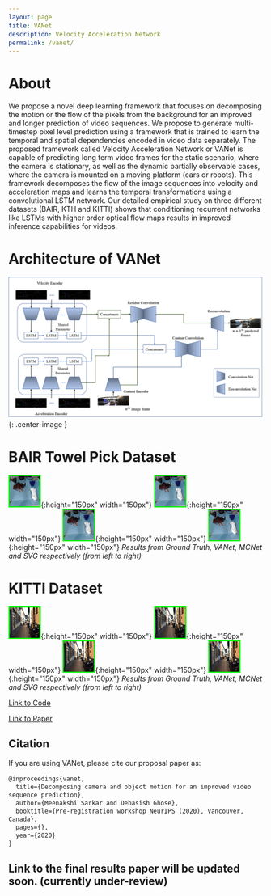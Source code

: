 ```yaml
---
layout: page
title: VANet
description: Velocity Acceleration Network
permalink: /vanet/
---
```


# About
 We propose a novel deep learning framework that focuses on decomposing the motion or the flow of the pixels from the background for an improved and longer prediction of video sequences. We propose to generate multi-timestep pixel level prediction using a framework that is trained to learn the temporal and spatial dependencies encoded in  video data separately. The proposed framework called Velocity Acceleration Network or VANet is  capable of predicting long term video frames for the static scenario, where the camera is stationary, as well as the dynamic partially observable cases, where the camera is mounted on a moving platform (cars or robots). This framework decomposes the flow of the image sequences into velocity and acceleration maps and learns the temporal transformations using a convolutional LSTM network. Our detailed empirical study on three different  datasets (BAIR, KTH and KITTI) shows that conditioning recurrent networks like LSTMs with higher order optical flow maps results in improved inference capabilities for videos. 
# Architecture of VANet 
![](/images/VANet.png){: .center-image }
<!-- *Turtlebot3 (Left), Lego Mindstorms (right)* -->
# BAIR Towel Pick Dataset 
<!-- (https://sites.google.com/berkeley.edu/robotic-interaction-datasets/home) -->
<!-- Ground Truth               |  VANet                     | MCNet                    |  SVG
:-------------------------:|:--------------------------:|:------------------------:|:-------------------------: -->
![](/images/gt.gif){:height="150px" width="150px"}    ![](/images/VANet.gif){:height="150px" width="150px"} ![](/images/MCNet.gif){:height="150px" width="150px"}    ![](/images/svg.gif){:height="150px" width="150px"}
*Results from Ground Truth, VANet, MCNet and SVG respectively (from left to right)*
<!-- <p float="center"> -->
<!-- <img src="/images/gt.gif" width="425"/>  <img src="images/VANet.gif" width="425"/>  <img src="images/MCNet.gif" width="425"/> <img src="images/svg.gif" width="425"/>   -->
<!-- </p> -->
# KITTI Dataset
<!-- (https://sites.google.com/berkeley.edu/robotic-interaction-datasets/home) -->
<!-- Ground Truth               |  VANet                     | MCNet                    |  SVG
:-------------------------:|:--------------------------:|:------------------------:|:-------------------------: -->
![](/images/kitti_gt.gif){:height="150px" width="150px"}    ![](/images/kitti_vanet.gif){:height="150px" width="150px"} ![](/images/kitti_mcnet.gif){:height="150px" width="150px"}    ![](/images/kitti_svg.gif){:height="150px" width="150px"}
*Results from Ground Truth, VANet, MCNet and SVG respectively (from left to right)*

[Link to Code](https://github.com/meenakshisarkar/vanet-pmlr.git)

[Link to Paper](https://preregister.science/papers_20neurips/85_paper.pdf)

## Citation
If you are using VANet, please cite our proposal paper as:
```
@inproceedings{vanet,
  title={Decomposing camera and object motion for an improved video sequence prediction},
  author={Meenakshi Sarkar and Debasish Ghose},
  booktitle={Pre-registration workshop NeurIPS (2020), Vancouver, Canada},
  pages={},
  year={2020}
}
```
##

## Link to the final results paper will be updated soon. (currently under-review)
##
